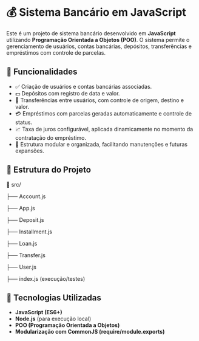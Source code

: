 # 💰 Sistema Bancário em JavaScript

Este é um projeto de sistema bancário desenvolvido em **JavaScript** utilizando **Programação Orientada a Objetos (POO)**. O sistema permite o gerenciamento de usuários, contas bancárias, depósitos, transferências e empréstimos com controle de parcelas.

## 📌 Funcionalidades

- ✅ Criação de usuários e contas bancárias associadas.
- 💵 Depósitos com registro de data e valor.
- 🔁 Transferências entre usuários, com controle de origem, destino e valor.
- 💳 Empréstimos com parcelas geradas automaticamente e controle de status.
- 📈 Taxa de juros configurável, aplicada dinamicamente no momento da contratação do empréstimo.
- 📂 Estrutura modular e organizada, facilitando manutenções e futuras expansões.

## 🧱 Estrutura do Projeto

📁 src/

├── Account.js

├── App.js

├── Deposit.js

├── Installment.js

├── Loan.js

├── Transfer.js

├── User.js

├── index.js (execução/testes)


## 🚀 Tecnologias Utilizadas

- **JavaScript (ES6+)**
- **Node.js** (para execução local)
- **POO (Programação Orientada a Objetos)**
- **Modularização com CommonJS (require/module.exports)**

